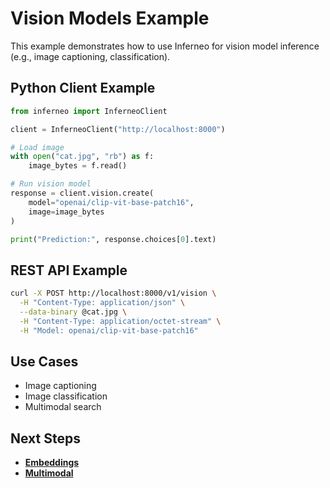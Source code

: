 # Vision Models Example

This example demonstrates how to use Inferneo for vision model inference (e.g., image captioning, classification).

## Python Client Example

```python
from inferneo import InferneoClient

client = InferneoClient("http://localhost:8000")

# Load image
with open("cat.jpg", "rb") as f:
    image_bytes = f.read()

# Run vision model
response = client.vision.create(
    model="openai/clip-vit-base-patch16",
    image=image_bytes
)

print("Prediction:", response.choices[0].text)
```

## REST API Example

```bash
curl -X POST http://localhost:8000/v1/vision \
  -H "Content-Type: application/json" \
  --data-binary @cat.jpg \
  -H "Content-Type: application/octet-stream" \
  -H "Model: openai/clip-vit-base-patch16"
```

## Use Cases
- Image captioning
- Image classification
- Multimodal search

## Next Steps
- **[Embeddings](embeddings.md)**
- **[Multimodal](multimodal.md)** 
